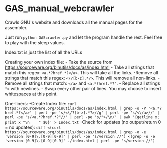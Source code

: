 GAS_manual_webcrawler
=====================

Crawls GNU's website and downloads all the manual pages for the assembler.

Just run `python GAScrawler.py` and let the program handle the rest.
Feel free to play with the sleep values.

Index.txt is just the list of all the URLs

Creating your own index file:
    - Take the source from https://sourceware.org/binutils/docs/as/index.html
    - Take all strings that match this regex:  `<a.*?href.*?</a>`. This will take all the links.
    -Remove all strings that match this regex:  `</?[b-z].*?>`. This will remove all non-links.
    - Remove all strings that match: `</a>` and `<a.*?href.*?"`.
    - Replace all strings `">` with newlines.
    - Swap every other pair of lines. You may choose to insert whitespaces at this point.
    
One-liners:
-Create Index file:
    `curl https://sourceware.org/binutils/docs/as/index.html | grep -o -P '<a.*?href.*?</a>' | perl -pe 's/<\/?[b-z].*?>//g' | perl -pe 's/<\/a>//' | perl -pe 's/<a.*?href.*?"//' | perl -pe 's/">/\n/' | awk '{getline x; print x "\n    " $0}' > Index.txt`
-Check for updates (no output/return 0 = no updates):
    `diff <(curl https://sourceware.org/binutils/docs/as/index.html | grep -o -e 'version [0-9]\.[0-9][0-9]' | perl -pe 's/version //') <(grep -o -e 'version [0-9]\.[0-9][0-9]' ./index.html | perl -pe 's/version //')`
